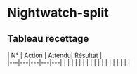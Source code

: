 # Nightwatch-split
## Tableau recettage
|  N° |  Action | Attendu|  Résultat |   
|---|---|---|---|---|
|   |   |   |   |   |
|   |   |   |   |   |
|   |   |   |   |   |
